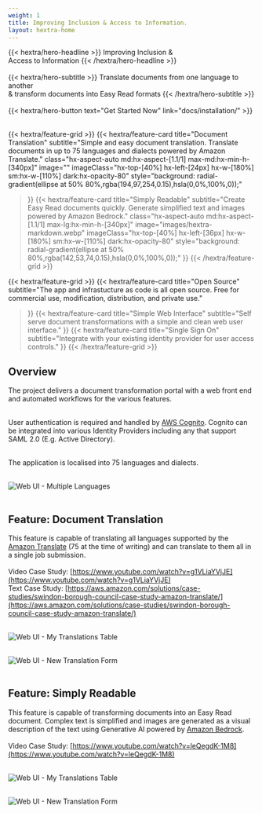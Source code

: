 ```yaml
---
weight: 1
title: Improving Inclusion & Access to Information.
layout: hextra-home
---
```


<div class="hx-mt-6 hx-mb-6">
{{< hextra/hero-headline >}}
  Improving Inclusion &&nbsp;<br class="sm:hx-block hx-hidden" />Access to Information
{{< /hextra/hero-headline >}}
</div>
&nbsp;

<div class="hx-mb-12">
{{< hextra/hero-subtitle >}}
  Translate documents from one language to another&nbsp;<br class="sm:hx-block hx-hidden" />& transform documents into Easy Read formats
{{< /hextra/hero-subtitle >}}
</div>
&nbsp;

<div class="hx-mb-6">
{{< hextra/hero-button text="Get Started Now" link="docs/installation/" >}}
</div>
&nbsp;

{{< hextra/feature-grid >}}
  {{< hextra/feature-card
    title="Document Translation"
    subtitle="Simple and easy document translation. Translate documents in up to 75 languages and dialects powered by Amazon Translate."
    class="hx-aspect-auto md:hx-aspect-[1.1/1] max-md:hx-min-h-[340px]"
    image=""
    imageClass="hx-top-[40%] hx-left-[24px] hx-w-[180%] sm:hx-w-[110%] dark:hx-opacity-80"
    style="background: radial-gradient(ellipse at 50% 80%,rgba(194,97,254,0.15),hsla(0,0%,100%,0));"
  >}}
  {{< hextra/feature-card
    title="Simply Readable"
    subtitle="Create Easy Read documents quickly. Generate simplified text and images powered by Amazon Bedrock."
    class="hx-aspect-auto md:hx-aspect-[1.1/1] max-lg:hx-min-h-[340px]"
    image="images/hextra-markdown.webp"
    imageClass="hx-top-[40%] hx-left-[36px] hx-w-[180%] sm:hx-w-[110%] dark:hx-opacity-80"
    style="background: radial-gradient(ellipse at 50% 80%,rgba(142,53,74,0.15),hsla(0,0%,100%,0));"
  >}}
{{< /hextra/feature-grid >}}
&nbsp;

{{< hextra/feature-grid >}}
  {{< hextra/feature-card
    title="Open Source"
    subtitle="The app and infrastucture as code is all open source. Free for commercial use, modification, distribution, and private use."
  >}}
  {{< hextra/feature-card
    title="Simple Web Interface"
    subtitle="Self serve document transformations with a simple and clean web user interface."
  >}}
  {{< hextra/feature-card
    title="Single Sign On"
    subtitle="Integrate with your existing identity provider for user access controls."
  >}}
{{< /hextra/feature-grid >}}
&nbsp;

## **Overview**
The project delivers a document transformation portal with a web front end and automated workflows for the various features.
<br/><br/>

User authentication is required and handled by [AWS Cognito](https://aws.amazon.com/cognito/). Cognito can be integrated into various Identity Providers including any that support SAML 2.0 (E.g. Active Directory).
<br/><br/>

The application is localised into 75 languages and dialects.
<br/><br/>

![Web UI - Multiple Languages](/img/client_multi_lang.png)
<br/><br/>

## **Feature: Document Translation**
This feature is capable of translating all languages supported by the [Amazon Translate](https://aws.amazon.com/translate/) (75 at the time of writing) and can translate to them all in a single job submission.
<br/><br/>
Video Case Study: [https://www.youtube.com/watch?v=g1VLiaYVjJE](https://www.youtube.com/watch?v=g1VLiaYVjJE)<br/>
Text Case Study: [https://aws.amazon.com/solutions/case-studies/swindon-borough-council-case-study-amazon-translate/](https://aws.amazon.com/solutions/case-studies/swindon-borough-council-case-study-amazon-translate/)
<br/><br/>

![Web UI - My Translations Table](/img/client_translation_history.png)
<br/><br/>

![Web UI - New Translation Form](/img/client_translation_create.png)
<br/><br/>

## **Feature: Simply Readable**
This feature is capable of transforming documents into an Easy Read document. Complex text is simplified and images are generated as a visual description of the text using Generative AI powered by [Amazon Bedrock](https://aws.amazon.com/bedrock/).
<br/><br/>
Video Case Study: [https://www.youtube.com/watch?v=leQegdK-1M8](https://www.youtube.com/watch?v=leQegdK-1M8)
<br/><br/>

![Web UI - My Translations Table](/img/client_readable_history.png)
<br/><br/>

![Web UI - New Translation Form](/img/client_readable_create.png)
<br/><br/>
